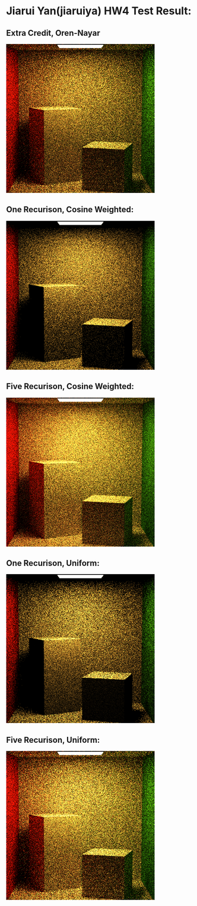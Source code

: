 Jiarui Yan(jiaruiya) HW4 Test Result:
======================
Extra Credit, Oren-Nayar
-------------
![](./RenderedResult/OrenNayar.png)

One Recurison, Cosine Weighted:
-------------
![](./RenderedResult/oneRecurisonCosineWeighted.png)

Five Recurison, Cosine Weighted:
------------
![](./RenderedResult/fiveRecurisonCosineWeighted.png)

One Recurison, Uniform:
------------
![](./RenderedResult/oneRecurisonUniform.png)

Five Recurison, Uniform:
------------
![](./RenderedResult/fiveRecurisonUniform.png)
